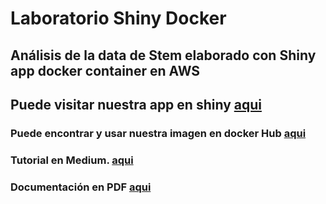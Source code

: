 # Laboratorio Shiny Docker
## Análisis de la data de Stem elaborado con Shiny app docker container en AWS
## Puede visitar nuestra app en shiny [aqui](http://3.19.60.38:3838/)
### Puede encontrar y usar nuestra imagen en docker Hub [aqui](https://hub.docker.com/repository/docker/mapg23/shiny-steam-analysis)
### Tutorial en Medium. [aqui](https://mapalencia.medium.com/)
### Documentación en PDF [aqui](https://github.com/AlexanderPalencia/Data-Product/tree/master/Docker-Shiny)